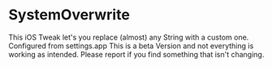 # SystemOverwrite

This iOS Tweak let's you replace (almost) any String with a custom one. Configured from settings.app
This is a beta Version and not everything is working as intended. Please report if you find something that isn't changing.
